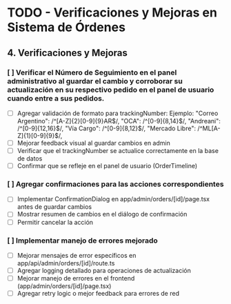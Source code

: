 # TODO - Verificaciones y Mejoras en Sistema de Órdenes

## 4. Verificaciones y Mejoras

### [ ] Verificar el Número de Seguimiento en el panel administrativo al guardar el cambio y corroborar su actualización en su respectivo pedido en el panel de usuario cuando entre a sus pedidos.
- [ ] Agregar validación de formato para trackingNumber:
Ejemplo:
  "Correo Argentino": /^[A-Z]{2}[0-9]{9}AR$/,
  "OCA": /^[0-9]{8,14}$/,
  "Andreani": /^[0-9]{12,16}$/,
  "Vía Cargo": /^[0-9]{8,12}$/,
  "Mercado Libre": /^ML[A-Z]{1}[0-9]{9}$/,
- [ ] Mejorar feedback visual al guardar cambios en admin
- [ ] Verificar que el trackingNumber se actualice correctamente en la base de datos
- [ ] Confirmar que se refleje en el panel de usuario (OrderTimeline)

### [ ] Agregar confirmaciones para las acciones correspondientes
- [ ] Implementar ConfirmationDialog en app/admin/orders/[id]/page.tsx antes de guardar cambios
- [ ] Mostrar resumen de cambios en el diálogo de confirmación
- [ ] Permitir cancelar la acción

### [ ] Implementar manejo de errores mejorado
- [ ] Mejorar mensajes de error específicos en app/api/admin/orders/[id]/route.ts
- [ ] Agregar logging detallado para operaciones de actualización
- [ ] Mejorar manejo de errores en el frontend (app/admin/orders/[id]/page.tsx)
- [ ] Agregar retry logic o mejor feedback para errores de red
